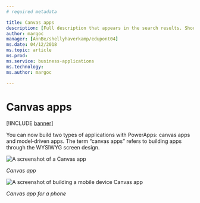 ```yaml
---
# required metadata

title: Canvas apps
description: [Full description that appears in the search results. Should not duplicate the first paragraph of your topic.]
author: margoc
manager: [AnnBe/shellyhaverkamp/edupont04]
ms.date: 04/12/2018
ms.topic: article
ms.prod: 
ms.service: business-applications
ms.technology: 
ms.author: margoc

---
```


# Canvas apps

[!INCLUDE [banner](../includes/banner.md)]

You can now build two types of applications with PowerApps: canvas apps
and model‑driven apps. The term “canvas apps” refers to building apps
through the WYSIWYG screen design.

![A screenshot of a Canvas
app](media/canvas-app.png)

*Canvas app*

![A screenshot of building a mobile device Canvas
app](media/canvass-app-phone.png)

*Canvas app for a phone*